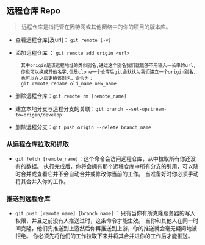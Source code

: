 ## 远程仓库 Repo

> 远程仓库是指托管在因特网或其他网络中的你的项目的版本库。

- 查看远程仓库[及url]： `git remote [-v]`
- 添加远程仓库 ： `git remote add origin <url>`
    
        其中origin是该远程地址的类似别名,通过这个别名我们就能够不用输入一长串的url,
        你也可以换成其他名字,但是clone一个仓库后git会默认为我们建立一个origin别名,
        也可以在之后更换该别名，命令为：
        git remote rename old_name new_name
- 删除远程仓库：`git remote rm [remote_name]`
- 建立本地分支与远程分支的关联：`git branch --set-upstream-to=origin/develop`
- 删除远程分支：`git push origin --delete branch_name`
 
### 从远程仓库拉取和抓取

- `git fetch [remote_name]`：这个命令会访问远程仓库，从中拉取所有你还没有的数据。 执行完成后，你将会拥有那个远程仓库中所有分支的引用，可以随时合并或查看它并不会自动合并或修改你当前的工作。 当准备好时你必须手动将其合并入你的工作。


### 推送到远程仓库

- `git push [remote_name] [branch_name]` ：只有当你有所克隆服务器的写入权限，并且之前没有人推送过时，这条命令才能生效。 当你和其他人在同一时间克隆，他们先推送到上游然后你再推送到上游，你的推送就会毫无疑问地被拒绝。 你必须先将他们的工作拉取下来并将其合并进你的工作后才能推送。

